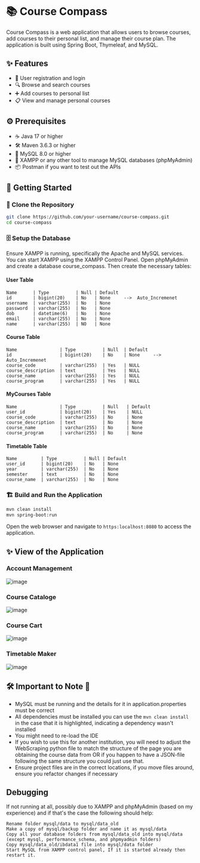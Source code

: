 # 📚 Course Compass

Course Compass is a web application that allows users to browse courses, add courses to their personal list, and manage their course plan. The application is built using Spring Boot, Thymeleaf, and MySQL.

## ✨ Features

- 📝 User registration and login
- 🔍 Browse and search courses
- ➕ Add courses to personal list
- 📋 View and manage personal courses

## ⚙️ Prerequisites

- ☕ Java 17 or higher
- 🛠️ Maven 3.6.3 or higher
- 🐬 MySQL 8.0 or higher
- 🔧 XAMPP or any other tool to manage MySQL databases (phpMyAdmin)
- 📦 Postman if you want to test out the APIs

## 🚀 Getting Started

### 🔧 Clone the Repository

```bash
git clone https://github.com/your-username/course-compass.git
cd course-compass
```

### 🗄️ Setup the Database

Ensure XAMPP is running, specifically the Apache and MySQL services. You can start XAMPP using the XAMPP Control Panel. Open phpMyAdmin and create a database course_compass. Then create the necessary tables:

#### User Table
```
Name      | Type          | Null | Default
id        | bigint(20)    | No   | None     -->  Auto_Incremenet
username  | varchar(255)  | No   | None
password  | varchar(255)  | No   | None
dob       | datetime(6)   | No   | None
email     | varchar(255)  | No   | None 
name      | varchar(255)  | NO   | None
```

#### Course Table
```
Name                | Type          | Null  | Default
id                  | bigint(20)    | No    | None     -->  Auto_Incremenet
course_code         | varchar(255)  | Yes   | NULL
course_description  | text          | Yes   | NULL
course_name         | varchar(255)  | Yes   | NULL
course_program      | varchar(255)  | Yes   | NULL
```

#### MyCourses Table
```
Name                | Type          | Null   | Default
user_id             | bigint(20)    | Yes    | NULL 
course_code         | varchar(255)  | No     | None
course_description  | text          | No     | None
course_name         | varchar(255)  | No     | None
course_program      | varchar(255)  | No     | None
```

#### Timetable Table
```
Name         | Type          | Null | Default
user_id      | bigint(20)    | No   | None    
year         | varchar(255)  | No   | None
semester     | text          | No   | None
course_name  | varchar(255)  | No   | None
```

### 🏗️ Build and Run the Application

```bash
mvn clean install
mvn spring-boot:run
```

Open the web browser and navigate to `https:localhost:8080` to access the application.

## ✨ View of the Application

### Account Management
![image](https://github.com/user-attachments/assets/32faa259-5016-4503-82e9-4c90b6f96cec)

### Course Cataloge
![image](https://github.com/user-attachments/assets/5e0b9be4-1365-4fa5-b478-3ad2fdcdd503)

### Course Cart
![image](https://github.com/user-attachments/assets/9e7a428c-aac5-477e-9ca1-1d10e521dd4a)

### Timetable Maker
![image](https://github.com/user-attachments/assets/7f6562b8-cc8d-4e6c-bb17-c1a20af4db0c)


## 🛠️ Important to Note 📌

- MySQL must be running and the details for it in application.properties must be correct
- All dependencies must be installed you can use the ``mvn clean install`` in the case that it is highlighted, indicating a dependency wasn't installed
- You might need to re-load the IDE
- If you wish to use this for another institution, you will need to adjust the WebScraping python file to match the structure of the page you are obtaining the course data from OR if you happen to have a JSON-file following the same structure you could just use that.
- Ensure project files are in the correct locations, if you move files around, ensure you refactor changes if necessary

## Debugging
If not running at all, possibly due to XAMPP and phpMyAdmin (based on my experience) and if that's the case the following should help:
```
Rename folder mysql/data to mysql/data_old
Make a copy of mysql/backup folder and name it as mysql/data
Copy all your database folders from mysql/data_old into mysql/data (except mysql, performance_schema, and phpmyadmin folders)
Copy mysql/data_old/ibdata1 file into mysql/data folder
Start MySQL from XAMPP control panel, If it is started already then restart it.
```
